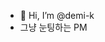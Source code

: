 - 👋 Hi, I’m @demi-k
- 그냥 눈팅하는 PM

<!---
demi-k/demi-k is a ✨ special ✨ repository because its `README.md` (this file) appears on your GitHub profile.
You can click the Preview link to take a look at your changes.
--->

